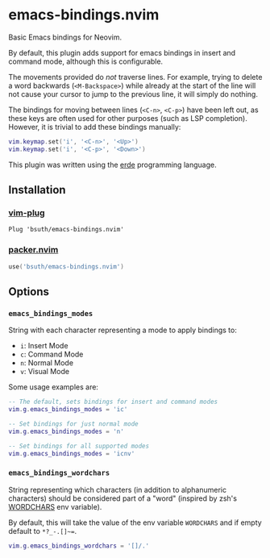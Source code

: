 # emacs-bindings.nvim

Basic Emacs bindings for Neovim.

By default, this plugin adds support for emacs bindings in insert and command mode, although this is configurable.

The movements provided do _not_ traverse lines. For example, trying to delete a word backwards (`<M-Backspace>`) while already at the start of the line
will not cause your cursor to jump to the previous line, it will simply do nothing.

The bindings for moving between lines (`<C-n>`, `<C-p>`) have been left out, as these keys are often used for other purposes (such as LSP completion).
However, it is trivial to add these bindings manually:

```lua
vim.keymap.set('i', '<C-n>', '<Up>')
vim.keymap.set('i', '<C-p>', '<Down>')
```

This plugin was written using the [erde](https://erde-lang.github.io/) programming language.

## Installation

### [vim-plug](https://github.com/junegunn/vim-plug)

```vim
Plug 'bsuth/emacs-bindings.nvim'
```

### [packer.nvim](https://github.com/wbthomason/packer.nvim)

```lua
use('bsuth/emacs-bindings.nvim')
```

## Options

### `emacs_bindings_modes`

String with each character representing a mode to apply bindings to:

- `i`: Insert Mode
- `c`: Command Mode
- `n`: Normal Mode
- `v`: Visual Mode

Some usage examples are:

```lua
-- The default, sets bindings for insert and command modes
vim.g.emacs_bindings_modes = 'ic'

-- Set bindings for just normal mode
vim.g.emacs_bindings_modes = 'n'

-- Set bindings for all supported modes
vim.g.emacs_bindings_modes = 'icnv'
```

### `emacs_bindings_wordchars`

String representing which characters (in addition to alphanumeric characters) should be considered part of
a "word" (inspired by zsh's [WORDCHARS](https://zsh.sourceforge.io/Doc/Release/Parameters.html#index-WORDCHARS) env variable).

By default, this will take the value of the env variable `WORDCHARS` and if empty default to `*?_-.[]~=`.

```lua
vim.g.emacs_bindings_wordchars = '[]/.'
```
